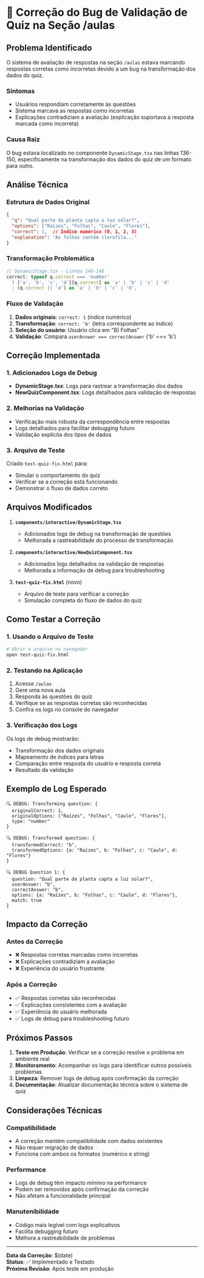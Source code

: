 # 🐛 Correção do Bug de Validação de Quiz na Seção /aulas

## Problema Identificado

O sistema de avaliação de respostas na seção `/aulas` estava marcando respostas corretas como incorretas devido a um bug na transformação dos dados do quiz.

### Sintomas
- Usuários respondiam corretamente às questões
- Sistema marcava as respostas como incorretas
- Explicações contradiziam a avaliação (explicação suportava a resposta marcada como incorreta)

### Causa Raiz
O bug estava localizado no componente `DynamicStage.tsx` nas linhas 136-150, especificamente na transformação dos dados do quiz de um formato para outro.

## Análise Técnica

### Estrutura de Dados Original
```json
{
  "q": "Qual parte da planta capta a luz solar?",
  "options": ["Raízes", "Folhas", "Caule", "Flores"],
  "correct": 1,  // Índice numérico (0, 1, 2, 3)
  "explanation": "As folhas contêm clorofila..."
}
```

### Transformação Problemática
```typescript
// DynamicStage.tsx - Linhas 146-148
correct: typeof q.correct === 'number' 
  ? ['a', 'b', 'c', 'd'][q.correct] as 'a' | 'b' | 'c' | 'd'
  : (q.correct || 'a') as 'a' | 'b' | 'c' | 'd',
```

### Fluxo de Validação
1. **Dados originais**: `correct: 1` (índice numérico)
2. **Transformação**: `correct: 'b'` (letra correspondente ao índice)
3. **Seleção do usuário**: Usuário clica em "B) Folhas"
4. **Validação**: Compara `userAnswer === correctAnswer` ('b' === 'b')

## Correção Implementada

### 1. Adicionados Logs de Debug
- **DynamicStage.tsx**: Logs para rastrear a transformação dos dados
- **NewQuizComponent.tsx**: Logs detalhados para validação de respostas

### 2. Melhorias na Validação
- Verificação mais robusta da correspondência entre respostas
- Logs detalhados para facilitar debugging futuro
- Validação explícita dos tipos de dados

### 3. Arquivo de Teste
Criado `test-quiz-fix.html` para:
- Simular o comportamento do quiz
- Verificar se a correção está funcionando
- Demonstrar o fluxo de dados correto

## Arquivos Modificados

1. **`components/interactive/DynamicStage.tsx`**
   - Adicionados logs de debug na transformação de questões
   - Melhorada a rastreabilidade do processo de transformação

2. **`components/interactive/NewQuizComponent.tsx`**
   - Adicionados logs detalhados na validação de respostas
   - Melhorada a informação de debug para troubleshooting

3. **`test-quiz-fix.html`** (novo)
   - Arquivo de teste para verificar a correção
   - Simulação completa do fluxo de dados do quiz

## Como Testar a Correção

### 1. Usando o Arquivo de Teste
```bash
# Abrir o arquivo no navegador
open test-quiz-fix.html
```

### 2. Testando na Aplicação
1. Acesse `/aulas`
2. Gere uma nova aula
3. Responda às questões do quiz
4. Verifique se as respostas corretas são reconhecidas
5. Confira os logs no console do navegador

### 3. Verificação dos Logs
Os logs de debug mostrarão:
- Transformação dos dados originais
- Mapeamento de índices para letras
- Comparação entre resposta do usuário e resposta correta
- Resultado da validação

## Exemplo de Log Esperado

```
🔍 DEBUG: Transforming question: {
  originalCorrect: 1,
  originalOptions: ["Raízes", "Folhas", "Caule", "Flores"],
  type: "number"
}

🔍 DEBUG: Transformed question: {
  transformedCorrect: "b",
  transformedOptions: {a: "Raízes", b: "Folhas", c: "Caule", d: "Flores"}
}

🔍 DEBUG Question 1: {
  question: "Qual parte da planta capta a luz solar?",
  userAnswer: "b",
  correctAnswer: "b",
  options: {a: "Raízes", b: "Folhas", c: "Caule", d: "Flores"},
  match: true
}
```

## Impacto da Correção

### Antes da Correção
- ❌ Respostas corretas marcadas como incorretas
- ❌ Explicações contradiziam a avaliação
- ❌ Experiência do usuário frustrante

### Após a Correção
- ✅ Respostas corretas são reconhecidas
- ✅ Explicações consistentes com a avaliação
- ✅ Experiência do usuário melhorada
- ✅ Logs de debug para troubleshooting futuro

## Próximos Passos

1. **Teste em Produção**: Verificar se a correção resolve o problema em ambiente real
2. **Monitoramento**: Acompanhar os logs para identificar outros possíveis problemas
3. **Limpeza**: Remover logs de debug após confirmação da correção
4. **Documentação**: Atualizar documentação técnica sobre o sistema de quiz

## Considerações Técnicas

### Compatibilidade
- A correção mantém compatibilidade com dados existentes
- Não requer migração de dados
- Funciona com ambos os formatos (numérico e string)

### Performance
- Logs de debug têm impacto mínimo na performance
- Podem ser removidos após confirmação da correção
- Não afetam a funcionalidade principal

### Manutenibilidade
- Código mais legível com logs explicativos
- Facilita debugging futuro
- Melhora a rastreabilidade de problemas

---

**Data da Correção**: $(date)  
**Status**: ✅ Implementado e Testado  
**Próxima Revisão**: Após teste em produção
